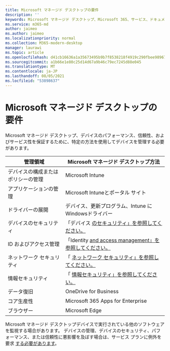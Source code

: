 ```yaml
---
title: Microsoft マネージド デスクトップの要件
description: ''
keywords: Microsoft マネージド デスクトップ、Microsoft 365、サービス、ドキュメント
ms.service: m365-md
author: jaimeo
ms.author: jaimeo
ms.localizationpriority: normal
ms.collection: M365-modern-desktop
manager: laurawi
ms.topic: article
ms.openlocfilehash: d41cb16636a1a35673495b9b7f8538218f4919c290fbee9896781da46acf746f
ms.sourcegitcommit: a1b66e1e80c25d14d67a9b46c79ec7245d88e045
ms.translationtype: MT
ms.contentlocale: ja-JP
ms.lasthandoff: 08/05/2021
ms.locfileid: "53898637"
---
```

# <a name="microsoft-managed-desktop-app-requirements"></a>Microsoft マネージド デスクトップの要件

<!--This topic is the target for aka.ms/app-req. This is aka link is used from EA agreement for MMD. do not delete.-->

<!--Application addendum -->
 
Microsoft マネージド デスクトップ、デバイスのパフォーマンス、信頼性、およびサービス性を保証するために、特定の方法を使用してデバイスを管理する必要があります。


|管理領域  |Microsoft マネージド デスクトップ方法  |
|---------|---------|
|デバイスの構成またはポリシーの管理     |  Microsoft Intune       |
|アプリケーションの管理     | Microsoft Intuneとポータル サイト        |
|ドライバーの展開     |  デバイス、更新プログラム、Intune にWindowsドライバー       |
|デバイスのセキュリティ     | 「デバイス [のセキュリティ」を参照してください。](security.md#device-security)      |
|ID およびアクセス管理     | 「Identity [and access management」を参照してください。](security.md#identity-and-access-management)        |
|ネットワーク セキュリティ     | 「 [ネットワーク セキュリティ」を参照してください。](security.md#network-security)        |
|情報セキュリティ     |  「 [情報セキュリティ」を参照してください。](security.md#information-security)       |
|データ復旧     | OneDrive for Business        |
|コア生産性     | Microsoft 365 Apps for Enterprise    |
|ブラウザー     | Microsoft Edge        |




Microsoft マネージド デスクトップデバイスで実行されている他のソフトウェアを監視する場合があります。 デバイスの管理、デバイスのセキュリティ、パフォーマンス、または信頼性に悪影響を及ぼす場合は、サービス プランに例外を要求 [する必要があります](customizing.md)。
